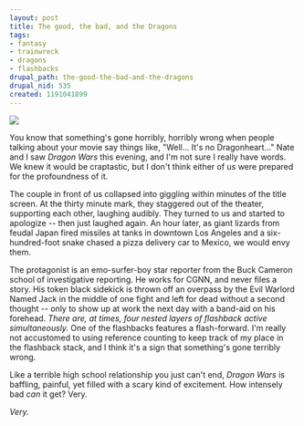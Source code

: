 ```yaml
--- 
layout: post
title: The good, the bad, and the Dragons
tags: 
- fantasy
- trainwreck
- dragons
- flashbacks
drupal_path: the-good-the-bad-and-the-dragons
drupal_nid: 535
created: 1191041899
---
```

![](/files/14.jpg)

You know that something's gone horribly, horribly wrong when people talking about your movie say things like, "Well... It's no Dragonheart..." Nate and I saw <i>Dragon Wars</i> this evening, and I'm not sure I really have words. We knew it would be craptastic, but I don't think either of us were prepared for the profoundness of it.

The couple in front of us collapsed into giggling within minutes of the title screen. At the thirty minute mark, they staggered out of the theater, supporting each other, laughing audibly. They turned to us and started to apologize -- then just laughed again. An hour later, as giant lizards from feudal Japan fired missiles at tanks in downtown Los Angeles and a six-hundred-foot snake chased a pizza delivery car to Mexico, we would envy them.

The protagonist is an emo-surfer-boy star reporter from the Buck Cameron school of investigative reporting. He works for CGNN, and never files a story. His token black sidekick is thrown off an overpass by the Evil Warlord Named Jack in the middle of one fight and left for dead without a second thought -- only to show up at work the next day with a band-aid on his forehead. <i>There are, at times, four nested layers of flashback active simultaneously.</i> One of the flashbacks features a flash-forward. I'm really not accustomed to using reference counting to keep track of my place in the flashback stack, and I think it's a sign that something's gone terribly wrong.

Like a terrible high school relationship you just can't end, <i>Dragon Wars</i> is baffling, painful, yet filled with a scary kind of excitement. How intensely bad <i>can</i> it get? Very.

<i>Very.</i>
